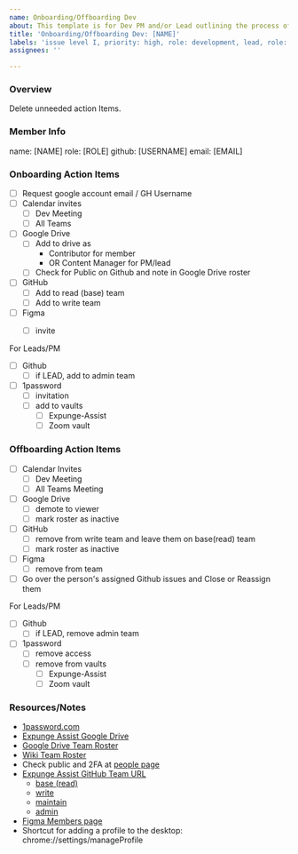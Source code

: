 ```yaml
---
name: Onboarding/Offboarding Dev
about: This template is for Dev PM and/or Lead outlining the process of on and offboarding new members to the Development team
title: 'Onboarding/Offboarding Dev: [NAME]'
labels: 'issue level I, priority: high, role: development, lead, role: product manager, size: 1pt, feature: onboard / offboard'
assignees: ''

---
```


### Overview

Delete unneeded action Items.

### Member Info

name: [NAME] 
role: [ROLE]
github: [USERNAME]
email: [EMAIL]

### Onboarding Action Items

- [ ] Request google account email / GH Username
- [ ] Calendar invites
   - [ ] Dev Meeting
   - [ ] All Teams
- [ ] Google Drive
   - [ ] Add to drive as 
      - Contributor for member 
      - OR Content Manager for PM/lead
   - [ ] Check for Public on Github and note in Google Drive roster
- [ ] GitHub
     - [ ] Add to read (base) team
     - [ ] Add to write team
- [ ] Figma
  - [ ] invite


For Leads/PM
- [ ] Github
   - [ ] if LEAD, add to admin team
- [ ] 1password 
     - [ ] invitation
     - [ ] add to vaults
       - [ ] Expunge-Assist
       - [ ] Zoom vault

### Offboarding Action Items

- [ ] Calendar Invites
   - [ ] Dev Meeting
   - [ ] All Teams Meeting
- [ ] Google Drive
   - [ ] demote to viewer
   - [ ] mark roster as inactive
- [ ] GitHub
     - [ ] remove from write team and leave them on base(read) team
     - [ ] mark roster as inactive
- [ ] Figma 
   - [ ] remove from team
- [ ] Go over the person's assigned Github issues and Close or Reassign them

For Leads/PM
- [ ] Github
   - [ ] if LEAD, remove admin team
- [ ] 1password 
     - [ ] remove access
     - [ ] remove from vaults
       - [ ] Expunge-Assist
       - [ ] Zoom vault

### Resources/Notes

- [1password.com](https://1password.com)
- [Expunge Assist Google Drive](https://drive.google.com/drive/folders/1qR-5gm7a-3h-Zm6Tu8IxDQ6yL488kf1n?usp=sharing)
- [Google Drive Team Roster](https://docs.google.com/spreadsheets/d/12sAwYiQJP4fmEONF6-oUVYFVupTwSkci/edit)
- [Wiki Team Roster](https://github.com/hackforla/expunge-assist/wiki/The-Current-Team)
- Check public and 2FA at [people page](https://github.com/orgs/hackforla/people)
- [Expunge Assist GitHub Team URL](https://github.com/orgs/hackforla/teams?query=expunge)
   - [base (read)](https://github.com/orgs/hackforla/teams/expunge-assist/members)
   - [write](https://github.com/orgs/hackforla/teams/expunge-assist-write/members)
   - [maintain](https://github.com/orgs/hackforla/teams/expunge-assist-maintainers)
   - [admin](https://github.com/orgs/hackforla/teams/expunge-assist-admins/members)
- [Figma Members page](https://www.figma.com/files/team/957045401738666965/Expunge-Assist's-team/members?fuid=1085745174581545626)
- Shortcut for adding a profile to the desktop:  chrome://settings/manageProfile
